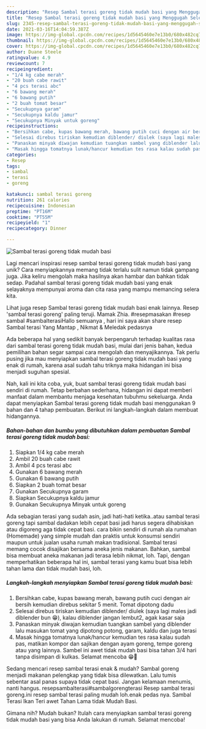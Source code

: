 ```yaml
---
description: "Resep Sambal terasi goreng tidak mudah basi yang Menggugah Selera"
title: "Resep Sambal terasi goreng tidak mudah basi yang Menggugah Selera"
slug: 2345-resep-sambal-terasi-goreng-tidak-mudah-basi-yang-menggugah-selera
date: 2021-03-16T14:04:59.387Z
image: https://img-global.cpcdn.com/recipes/1d5645460e7e13b0/680x482cq70/sambal-terasi-goreng-tidak-mudah-basi-foto-resep-utama.jpg
thumbnail: https://img-global.cpcdn.com/recipes/1d5645460e7e13b0/680x482cq70/sambal-terasi-goreng-tidak-mudah-basi-foto-resep-utama.jpg
cover: https://img-global.cpcdn.com/recipes/1d5645460e7e13b0/680x482cq70/sambal-terasi-goreng-tidak-mudah-basi-foto-resep-utama.jpg
author: Duane Steele
ratingvalue: 4.9
reviewcount: 7
recipeingredient:
- "1/4 kg cabe merah"
- "20 buah cabe rawit"
- "4 pcs terasi abc"
- "6 bawang merah"
- "6 bawang putih"
- "2 buah tomat besar"
- "Secukupnya garam"
- "Secukupnya kaldu jamur"
- "Secukupnya Minyak untuk goreng"
recipeinstructions:
- "Bersihkan cabe, kupas bawang merah, bawang putih cuci dengan air bersih kemudian direbus sekitar 5 menit. Tomat dipotong dadu"
- "Selesai direbus tiriskan kemudian diblender/ diulek (saya lagi males jadi diblender bun 😁), kalau diblender jangan lembut2, agak kasar saja"
- "Panaskan minyak diwajan kemudian tuangkan sambel yang diblender lalu masukan tomat yang dipotong potong, garam, kaldu dan juga terasi"
- "Masak hingga tomatnya lunak/hancur kemudian tes rasa kalau sudah pas, matikan kompor dan sajikan dengan ayam goreng, tempe goreng atau yang lainnya. Sambel ini awet tidak mudah basi bisa tahan 3/4 hari tanpa disimpan di kulkas. Selamat mencoba 😁🙏"
categories:
- Resep
tags:
- sambal
- terasi
- goreng

katakunci: sambal terasi goreng 
nutrition: 261 calories
recipecuisine: Indonesian
preptime: "PT16M"
cooktime: "PT55M"
recipeyield: "1"
recipecategory: Dinner

---
```



![Sambal terasi goreng tidak mudah basi](https://img-global.cpcdn.com/recipes/1d5645460e7e13b0/680x482cq70/sambal-terasi-goreng-tidak-mudah-basi-foto-resep-utama.jpg)

Lagi mencari inspirasi resep sambal terasi goreng tidak mudah basi yang unik? Cara menyiapkannya memang tidak terlalu sulit namun tidak gampang juga. Jika keliru mengolah maka hasilnya akan hambar dan bahkan tidak sedap. Padahal sambal terasi goreng tidak mudah basi yang enak selayaknya mempunyai aroma dan cita rasa yang mampu memancing selera kita.

Lihat juga resep Sambal terasi goreng tidak mudah basi enak lainnya. Resep &#39;sambal terasi goreng&#39; paling teruji. Mamak Zhia. #resepmasakan #resep sambal #sambalterasiHallo semuanya , hari ini saya akan share resep Sambal terasi Yang Mantap , Nikmat &amp; Meledak pedasnya

Ada beberapa hal yang sedikit banyak berpengaruh terhadap kualitas rasa dari sambal terasi goreng tidak mudah basi, mulai dari jenis bahan, kedua pemilihan bahan segar sampai cara mengolah dan menyajikannya. Tak perlu pusing jika mau menyiapkan sambal terasi goreng tidak mudah basi yang enak di rumah, karena asal sudah tahu triknya maka hidangan ini bisa menjadi suguhan spesial.


Nah, kali ini kita coba, yuk, buat sambal terasi goreng tidak mudah basi sendiri di rumah. Tetap berbahan sederhana, hidangan ini dapat memberi manfaat dalam membantu menjaga kesehatan tubuhmu sekeluarga. Anda dapat menyiapkan Sambal terasi goreng tidak mudah basi menggunakan 9 bahan dan 4 tahap pembuatan. Berikut ini langkah-langkah dalam membuat hidangannya.

<!--inarticleads1-->

##### Bahan-bahan dan bumbu yang dibutuhkan dalam pembuatan Sambal terasi goreng tidak mudah basi:

1. Siapkan 1/4 kg cabe merah
1. Ambil 20 buah cabe rawit
1. Ambil 4 pcs terasi abc
1. Gunakan 6 bawang merah
1. Gunakan 6 bawang putih
1. Siapkan 2 buah tomat besar
1. Gunakan Secukupnya garam
1. Siapkan Secukupnya kaldu jamur
1. Gunakan Secukupnya Minyak untuk goreng


Ada sebagian terasi yang sudah asin, jadi hati-hati ketika..atau sambal terasi goreng tapi sambal dadakan lebih cepat basi jadi harus segera dihabiskan atau digoreng aga tidak cepat basi. cara bikin sendiri di rumah ala rumahan (Homemade) yang simple mudah dan praktis untuk konsumsi sendiri maupun untuk jualan usaha rumah makan tradisional. Sambal terasi memang cocok disajikan bersama aneka jenis makanan. Bahkan, sambal bisa membuat aneka makanan jadi terasa lebih nikmat, loh. Tapi, dengan memperhatikan beberapa hal ini, sambal terasi yang kamu buat bisa lebih tahan lama dan tidak mudah basi, loh. 

<!--inarticleads2-->

##### Langkah-langkah menyiapkan Sambal terasi goreng tidak mudah basi:

1. Bersihkan cabe, kupas bawang merah, bawang putih cuci dengan air bersih kemudian direbus sekitar 5 menit. Tomat dipotong dadu
1. Selesai direbus tiriskan kemudian diblender/ diulek (saya lagi males jadi diblender bun 😁), kalau diblender jangan lembut2, agak kasar saja
1. Panaskan minyak diwajan kemudian tuangkan sambel yang diblender lalu masukan tomat yang dipotong potong, garam, kaldu dan juga terasi
1. Masak hingga tomatnya lunak/hancur kemudian tes rasa kalau sudah pas, matikan kompor dan sajikan dengan ayam goreng, tempe goreng atau yang lainnya. Sambel ini awet tidak mudah basi bisa tahan 3/4 hari tanpa disimpan di kulkas. Selamat mencoba 😁🙏


Sedang mencari resep sambal terasi enak &amp; mudah? Sambal goreng menjadi makanan pelengkap yang tidak bisa dilewatkan. Lalu tumis sebentar asal panas supaya tidak cepat basi. Jangan kelamaan menumis, nanti hangus. resepsambalterasi#sambalgorengterasi Resep sambal terasi goreng.ini resep sambal terasi paling mudah loh.enak pedas nya. Sambal Terasi Ikan Teri awet Tahan Lama tidak Mudah Basi. 

Gimana nih? Mudah bukan? Itulah cara menyiapkan sambal terasi goreng tidak mudah basi yang bisa Anda lakukan di rumah. Selamat mencoba!
